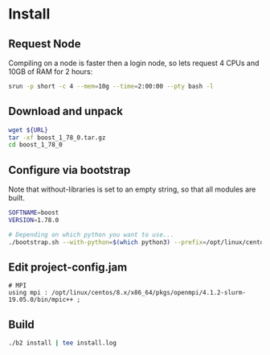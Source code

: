 # Install

## Request Node

Compiling on a node is faster then a login node, so lets request 4 CPUs and 10GB of RAM for 2 hours:

```bash
srun -p short -c 4 --mem=10g --time=2:00:00 --pty bash -l
```

## Download and unpack

```bash
wget ${URL}
tar -xf boost_1_78_0.tar.gz
cd boost_1_78_0
```

## Configure via bootstrap

Note that without-libraries is set to an empty string, so that all modules are built.

```bash
SOFTNAME=boost
VERSION=1.78.0

# Depending on which python you want to use...
./bootstrap.sh --with-python=$(which python3) --prefix=/opt/linux/centos/7.x/x86_64/pkgs/${SOFTNAME}/${VERSION} --without-libraries=
```

## Edit project-config.jam

```vim
# MPI
using mpi : /opt/linux/centos/8.x/x86_64/pkgs/openmpi/4.1.2-slurm-19.05.0/bin/mpic++ ;
```

## Build

```bash
./b2 install | tee install.log
```
